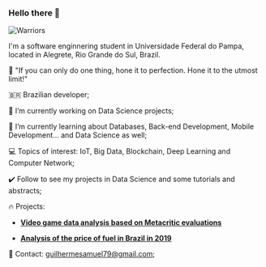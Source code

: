 ### Hello there 👋

![Warriors](https://www.tec.com.pe/wp-content/uploads/2014/09/LoL-Imagine-Dragons-Warrior-2.jpg)


I'm a software enginnering student in Universidade Federal do Pampa, located in Alegrete, Rio Grande do Sul, Brazil.

🎯 "If you can only do one thing, hone it to perfection. Hone it to the utmost limit!"

🇧🇷 Brazilian developer;

🔭 I’m currently working on Data Science projects;

🌱 I’m currently learning about Databases, Back-end Development, Mobile Development... and Data Science as well;

💻 Topics of interest: IoT, Big Data, Blockchain, Deep Learning and Computer Network;

✔️ Follow to see my projects in Data Science and some tutorials and abstracts;

🔥 Projects:

* **[Video game data analysis based on Metacritic evaluations](https://github.com/guilhermesam/data-science/tree/master/projects/metacritic-2011_2019)**

* **[Analysis of the price of fuel in Brazil in 2019](https://github.com/guilhermesam/data-science/tree/master/projects/fuel_2019)**

💬 Contact: guilhermesamuel79@gmail.com;
